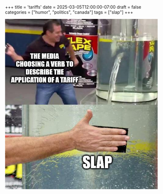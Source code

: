 +++
title = 'tariffs'
date = 2025-03-05T12:00:00-07:00
draft = false
categories = ["humor", "politics", "canada"]
tags = ["slap"]
+++

![](./slap.png)
